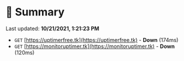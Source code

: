 # 📖 Summary
Last updated: **10/21/2021, 1:21:23 PM**

- `GET` [https://uptimerfree.tk](https://uptimerfree.tk) - **Down** (174ms)
- `GET` [https://monitoruptimer.tk](https://monitoruptimer.tk) - **Down** (120ms)
